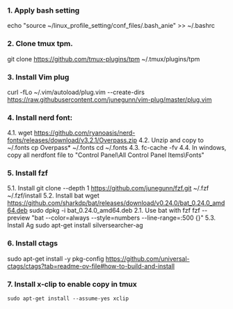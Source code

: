 ### 1. Apply bash setting
echo "source ~/linux_profile_setting/conf_files/.bash_anie" >> ~/.bashrc

### 2. Clone tmux tpm. 
git clone https://github.com/tmux-plugins/tpm ~/.tmux/plugins/tpm

### 3. Install Vim plug
curl -fLo ~/.vim/autoload/plug.vim --create-dirs \
    https://raw.githubusercontent.com/junegunn/vim-plug/master/plug.vim

### 4. Install nerd font:
  4.1. wget https://github.com/ryanoasis/nerd-fonts/releases/download/v3.2.1/Overpass.zip
  4.2. Unzip and copy to ~/.fonts 
      cp Overpass* ~/.fonts 
      cd ~/.fonts
  4.3. fc-cache -fv
  4.4. In windows, copy all nerdfont file to "Control Panel\All Control Panel Items\Fonts"
### 5. Install fzf
  5.1. Install 
    git clone --depth 1 https://github.com/junegunn/fzf.git ~/.fzf
    ~/.fzf/install
  5.2. Install bat
  wget https://github.com/sharkdp/bat/releases/download/v0.24.0/bat_0.24.0_amd64.deb
  sudo dpkg -i bat_0.24.0_amd64.deb 
    2.1. Use bat with fzf
    fzf --preview "bat --color=always --style=numbers --line-range=:500 {}"
  5.3. Install Ag
    sudo apt-get install silversearcher-ag
### 6. Install ctags
  sudo apt-get install -y pkg-config
  https://github.com/universal-ctags/ctags?tab=readme-ov-file#how-to-build-and-install

### 7. Install x-clip to enable copy in tmux
	sudo apt-get install --assume-yes xclip

